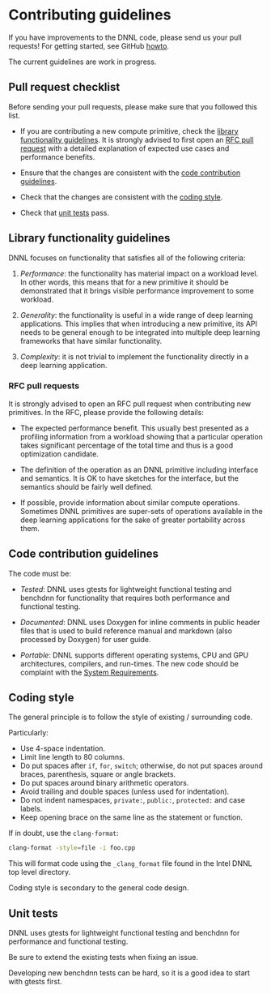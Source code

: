 # Contributing guidelines

If you have improvements to the DNNL code, please send us your pull
requests! For getting started, see GitHub
[howto](https://help.github.com/en/articles/about-pull-requests).

The current guidelines are work in progress.

## Pull request checklist

Before sending your pull requests, please make sure that you followed this
list.

* If you are contributing a new compute primitive, check the
  [library functionality guidelines](CONTRIBUTING.md#library_functionality_guidelines).
  It is strongly advised to first open an
  [RFC pull request](CONTRIBUTING.md#RFC_pull_requests) with a
  detailed explanation of expected use cases and performance benefits.

* Ensure that the changes are consistent with the
  [code contribution guidelines](CONTRIBUTING.md#code_contribution_guidelines).

* Check that the changes are consistent with the
  [coding style](CONTRIBUTING.md#coding_style).

* Check that [unit tests](CONTRIBUTING.md#unit_tests) pass.

## Library functionality guidelines

DNNL focuses on functionality that satisfies all of the following
criteria:

1. *Performance*: the functionality has material impact on a workload level.
   In other words, this means that for a new primitive it should be
   demonstrated that it brings visible performance improvement to some
   workload.

2. *Generality*: the functionality is useful in a wide range of deep learning
   applications. This implies that when introducing a new primitive, its API
   needs to be general enough to be integrated into multiple deep learning
   frameworks that have similar functionality.

3. *Complexity*: it is not trivial to implement the functionality directly in
   a deep learning application.

### RFC pull requests

It is strongly advised to open an RFC pull request when contributing new
primitives. In the RFC, please provide the following details:

* The expected performance benefit. This usually best presented as a profiling
  information from a workload showing that a particular operation takes
  significant percentage of the total time and thus is a good optimization
  candidate.

* The definition of the operation as an DNNL primitive including interface
  and semantics. It is OK to have sketches for the interface, but the
  semantics should be fairly well defined.

* If possible, provide information about similar compute operations. Sometimes
  DNNL primitives are super-sets of operations available in the
  deep learning applications for the sake of greater portability across them.

## Code contribution guidelines

The code must be:

* *Tested*: DNNL uses gtests for lightweight functional testing and
  benchdnn for functionality that requires both performance and functional
  testing.

* *Documented*: DNNL uses Doxygen for inline comments in public header
  files that is used to build reference manual and markdown (also processed by
  Doxygen) for user guide.

* *Portable*: DNNL supports different operating systems, CPU and GPU
  architectures, compilers, and run-times. The new code should be complaint
  with the [System Requirements](README.md#system-requirements).

## Coding style

The general principle is to follow the style of existing / surrounding code.

Particularly:
* Use 4-space indentation.
* Limit line length to 80 columns.
* Do put spaces after `if`, `for`, `switch`; otherwise, do not put spaces
  around braces, parenthesis, square or angle brackets.
* Do put spaces around binary arithmetic operators.
* Avoid trailing and double spaces (unless used for indentation).
* Do not indent namespaces, `private:`, `public:`, `protected:` and case
  labels.
* Keep opening brace on the same line as the statement or function.

If in doubt, use the `clang-format`:
```sh
clang-format -style=file -i foo.cpp
```
This will format code using the `_clang_format` file found in the Intel
DNNL top level directory.

Coding style is secondary to the general code design.

## Unit tests

DNNL uses gtests for lightweight functional testing and benchdnn for
performance and functional testing.

Be sure to extend the existing tests when fixing an issue.

Developing new benchdnn tests can be hard, so it is a good idea to start with
gtests first.
